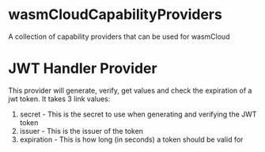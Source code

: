 # wasmCloudCapabilityProviders
A collection of capability providers that can be used for wasmCloud

# JWT Handler Provider
This provider will generate, verify, get values and check the expiration of a jwt token. 
It takes 3 link values:
1. secret - This is the secret to use when generating and verifying the JWT token
2. issuer - This is the issuer of the token
3. expiration - This is how long (in seconds) a token should be valid for
